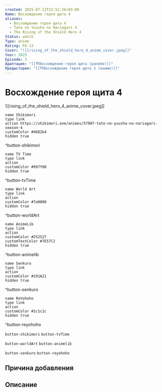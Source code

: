 ```yaml
---
created: 2025-07-13T23:52:26+03:00
Name: Восхождение героя щита 4
aliases:
  - Восхождение героя щита 4
  - Tate no Yuusha no Nariagari 4
  - The Rising of the Shield Hero 4
Status: watch
Type: anime
Rating: PG-13
Cover: "![[rising_of_the_shield_hero_4_anime_cover.jpeg]]"
Year: 2025
Episode: 3
Адаптация: "[[⛩️Восхождение героя щита (ранобе)]]"
Предыстория: "[[⛩️Восхождение героя щита 3 (аниме)]]"
---
```


# Восхождение героя щита 4

![[rising_of_the_shield_hero_4_anime_cover.jpeg]]


```button
name Shikimori
type link
action https://shikimori.one/animes/57907-tate-no-yuusha-no-nariagari-season-4
customColor #4682b4
hidden true
```
^button-shikimori

```button
name TV Time
type link
action 
customColor #997f00
hidden true
```
^button-tvTime

```button
name World Art
type link
action 
customColor #7a0000
hidden true
```
^button-worldArt

```button
name AnimeLib
type link
action 
customColor #252527
customTextColor #7E57C2
hidden true
```
^button-animelib

```button
name Senkuro
type link
action 
customColor #191A21
hidden true
```
^button-senkuro

```button
name ReYohoho
type link
action 
customColor #1c1c1c
hidden true
```
^button-reyohoho



`button-shikimori` `button-tvTime`

`button-worldArt` `button-animelib`

`button-senkuro` `button-reyohoho`



## Причина добавления




## Описание



